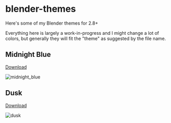 # blender-themes

Here's some of my Blender themes for 2.8+

Everything here is largely a work-in-progress and I might change a lot of colors, but generally they will fit the "theme" as suggested by the file name.

## Midnight Blue
[Download](https://raw.githubusercontent.com/williamchange/blender-themes/master/Midnight_Blue.xml)

![midnight_blue](https://user-images.githubusercontent.com/830253/122678223-2ddecb80-d229-11eb-9bb3-8eb6e8d45be3.png)

## Dusk
[Download](https://raw.githubusercontent.com/williamchange/blender-themes/master/Dusk.xml)

![dusk](https://user-images.githubusercontent.com/830253/122678195-fec85a00-d228-11eb-8772-12a2310602e9.png)
